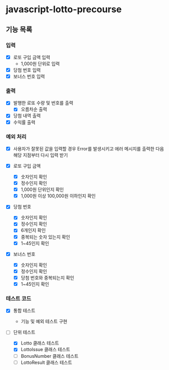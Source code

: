 # javascript-lotto-precourse

## 기능 목록

### 입력

- [x] 로또 구입 금액 입력
  - 1,000원 단위로 입력
- [x] 당첨 번호 입력
- [x] 보너스 번호 입력

### 출력
- [x] 발행한 로또 수량 및 번호를 출력
  - [x] 오름차순 출력
- [x] 당첨 내역 출력
- [x] 수익률 출력

### 예외 처리
- [x] 사용자가 잘못된 값을 입력할 경우 Error를 발생시키고 에러 메시지를 출력한 다음 해당 지점부터 다시 입력 받기

- [x] 로또 구입 금액
  - [x] 숫자인지 확인
  - [x] 정수인지 확인
  - [x] 1,000원 단위인지 확인
  - [x] 1,000원 이상 100,000원 이하인지 확인
- [x] 당첨 번호
  - [x] 숫자인지 확인
  - [x] 정수인지 확인
  - [x] 6개인지 확인
  - [x] 중복되는 숫자 있는지 확인
  - [x] 1~45인지 확인
- [x] 보너스 번호
  - [x] 숫자인지 확인
  - [x] 정수인지 확인
  - [x] 당첨 번호와 중복되는지 확인
  - [x] 1~45인지 확인

### 테스트 코드 

  - [x] 통합 테스트
    - 기능 및 예외 테스트 구현

  - [ ] 단위 테스트
    - [x] Lotto 클래스 테스트
    - [x] LottoIssue 클래스 테스트
    - [ ] BonusNumber 클래스 테스트
    - [ ] LottoResult 클래스 테스트
